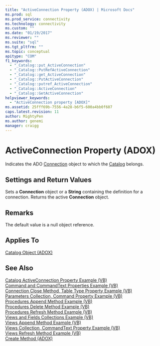 ```yaml
---
title: "ActiveConnection Property (ADOX) | Microsoft Docs"
ms.prod: sql
ms.prod_service: connectivity
ms.technology: connectivity
ms.custom: ""
ms.date: "01/19/2017"
ms.reviewer: ""
ms.suite: "sql"
ms.tgt_pltfrm: ""
ms.topic: conceptual
apitype: "COM"
f1_keywords: 
  - "_Catalog::put_ActiveConnection"
  - "_Catalog::PutRefActiveConnection"
  - "_Catalog::get_ActiveConnection"
  - "_Catalog::PutActiveConnection"
  - "_Catalog::putref_ActiveConnection"
  - "_Catalog::ActiveConnection"
  - "_Catalog::GetActiveConnection"
helpviewer_keywords: 
  - "ActiveConnection property [ADOX]"
ms.assetid: 25fff69b-7556-4a28-b6f5-600a4bb0f607
caps.latest.revision: 11
author: MightyPen
ms.author: genemi
manager: craigg
---
```

# ActiveConnection Property (ADOX)
Indicates the ADO [Connection](../../../ado/reference/ado-api/connection-object-ado.md) object to which the [Catalog](../../../ado/reference/adox-api/catalog-object-adox.md) belongs.  
  
## Settings and Return Values  
 Sets a **Connection** object or a **String** containing the definition for a connection. Returns the active **Connection** object.  
  
## Remarks  
 The default value is a null object reference.  
  
## Applies To  
 [Catalog Object (ADOX)](../../../ado/reference/adox-api/catalog-object-adox.md)  
  
## See Also  
 [Catalog ActiveConnection Property Example (VB)](../../../ado/reference/adox-api/catalog-activeconnection-property-example-vb.md)   
 [Command and CommandText Properties Example (VB)](../../../ado/reference/adox-api/command-and-commandtext-properties-example-vb.md)   
 [Connection Close Method, Table Type Property Example (VB)](../../../ado/reference/adox-api/connection-close-method-table-type-property-example-vb.md)   
 [Parameters Collection, Command Property Example (VB)](../../../ado/reference/adox-api/parameters-collection-command-property-example-vb.md)   
 [Procedures Append Method Example (VB)](../../../ado/reference/adox-api/procedures-append-method-example-vb.md)   
 [Procedures Delete Method Example (VB)](../../../ado/reference/adox-api/procedures-delete-method-example-vb.md)   
 [Procedures Refresh Method Example (VB)](../../../ado/reference/adox-api/procedures-refresh-method-example-vb.md)   
 [Views and Fields Collections Example (VB)](../../../ado/reference/adox-api/views-and-fields-collections-example-vb.md)   
 [Views Append Method Example (VB)](../../../ado/reference/adox-api/views-append-method-example-vb.md)   
 [Views Collection, CommandText Property Example (VB)](../../../ado/reference/adox-api/views-collection-commandtext-property-example-vb.md)   
 [Views Refresh Method Example (VB)](../../../ado/reference/adox-api/views-refresh-method-example-vb.md)   
 [Create Method (ADOX)](../../../ado/reference/adox-api/create-method-adox.md)
